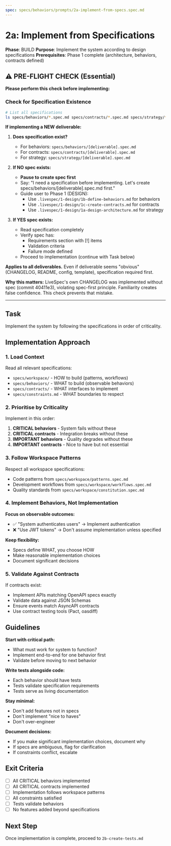 ```yaml
---
spec: specs/behaviors/prompts/2a-implement-from-specs.spec.md
---
```


# 2a: Implement from Specifications

**Phase**: BUILD
**Purpose**: Implement the system according to design specifications
**Prerequisites**: Phase 1 complete (architecture, behaviors, contracts defined)

## ⚠️ PRE-FLIGHT CHECK (Essential)

**Please perform this check before implementing:**

### Check for Specification Existence

```bash
# List all specifications
ls specs/behaviors/*.spec.md specs/contracts/*.spec.md specs/strategy/*.spec.md 2>/dev/null
```

**If implementing a NEW deliverable:**

1. **Does specification exist?**
   - For behaviors: `specs/behaviors/[deliverable].spec.md`
   - For contracts: `specs/contracts/[deliverable].spec.md`
   - For strategy: `specs/strategy/[deliverable].spec.md`

2. **If NO spec exists:**
   - **Pause to create spec first**
   - Say: "I need a specification before implementing. Let's create specs/behaviors/[deliverable].spec.md first."
   - Guide user to Phase 1 (DESIGN):
     - Use `.livespec/1-design/1b-define-behaviors.md` for behaviors
     - Use `.livespec/1-design/1c-create-contracts.md` for contracts
     - Use `.livespec/1-design/1a-design-architecture.md` for strategy

3. **If YES spec exists:**
   - Read specification completely
   - Verify spec has:
     - Requirements section with [!] items
     - Validation criteria
     - Failure mode defined
   - Proceed to implementation (continue with Task below)

**Applies to all deliverables.** Even if deliverable seems "obvious" (CHANGELOG, README, config, template), specification required first.

**Why this matters:** LiveSpec's own CHANGELOG was implemented without spec (commit 40411e3), violating spec-first principle. Familiarity creates false confidence. This check prevents that mistake.

---

## Task

Implement the system by following the specifications in order of criticality.

## Implementation Approach

### 1. Load Context

Read all relevant specifications:
- `specs/workspace/` - HOW to build (patterns, workflows)
- `specs/behaviors/` - WHAT to build (observable behaviors)
- `specs/contracts/` - WHAT interfaces to implement
- `specs/constraints.md` - WHAT boundaries to respect

### 2. Prioritise by Criticality

Implement in this order:
1. **CRITICAL behaviors** - System fails without these
2. **CRITICAL contracts** - Integration breaks without these
3. **IMPORTANT behaviors** - Quality degrades without these
4. **IMPORTANT contracts** - Nice to have but not essential

### 3. Follow Workspace Patterns

Respect all workspace specifications:
- Code patterns from `specs/workspace/patterns.spec.md`
- Development workflows from `specs/workspace/workflows.spec.md`
- Quality standards from `specs/workspace/constitution.spec.md`

### 4. Implement Behaviors, Not Implementation

**Focus on observable outcomes:**
- ✅ "System authenticates users" → Implement authentication
- ❌ "Use JWT tokens" → Don't assume implementation unless specified

**Keep flexibility:**
- Specs define WHAT, you choose HOW
- Make reasonable implementation choices
- Document significant decisions

### 5. Validate Against Contracts

If contracts exist:
- Implement APIs matching OpenAPI specs exactly
- Validate data against JSON Schemas
- Ensure events match AsyncAPI contracts
- Use contract testing tools (Pact, oasdiff)

## Guidelines

**Start with critical path:**
- What must work for system to function?
- Implement end-to-end for one behavior first
- Validate before moving to next behavior

**Write tests alongside code:**
- Each behavior should have tests
- Tests validate specification requirements
- Tests serve as living documentation

**Stay minimal:**
- Don't add features not in specs
- Don't implement "nice to haves"
- Don't over-engineer

**Document decisions:**
- If you make significant implementation choices, document why
- If specs are ambiguous, flag for clarification
- If constraints conflict, escalate

## Exit Criteria

- [ ] All CRITICAL behaviors implemented
- [ ] All CRITICAL contracts implemented
- [ ] Implementation follows workspace patterns
- [ ] All constraints satisfied
- [ ] Tests validate behaviors
- [ ] No features added beyond specifications

## Next Step

Once implementation is complete, proceed to `2b-create-tests.md`
